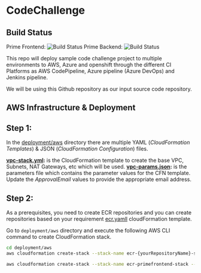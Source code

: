 # CodeChallenge

## Build Status

Prime Frontend: ![Build Status](https://codebuild.us-west-2.amazonaws.com/badges?uuid=eyJlbmNyeXB0ZWREYXRhIjoieFlGbGplMVYwdk00S0xXTEs4QURTRTJPeWJmaTdDbGZoVUR1NmZZNFp4NjA4SHU5ckdoRjZUU2RiL3B6WnVjL3BEeXZmNUpZblAvQmVxQkRjLzY2NzFVPSIsIml2UGFyYW1ldGVyU3BlYyI6IkJDcTF4RGNRdGR0K0xtejAiLCJtYXRlcmlhbFNldFNlcmlhbCI6MX0%3D&branch=master)
Prime Backend: ![Build Status](https://codebuild.us-west-2.amazonaws.com/badges?uuid=eyJlbmNyeXB0ZWREYXRhIjoiWVRrNkU3TTdLYXY3cUNrUWhjYzg3R2RVWDYyMm4wUFM3UVNqZnFjYnRDWThvL3hTTnZJWis4dG9sc1c3MHdNWS92dTRQUnBsM2htOHFoOC92T3A3Z2RNPSIsIml2UGFyYW1ldGVyU3BlYyI6Ik1oM0ZId2ZieXZrUHF5VEsiLCJtYXRlcmlhbFNldFNlcmlhbCI6MX0%3D&branch=master)


This repo will deploy sample code challenge project to multiple environments to AWS, Azure and openshift through the different CI Platforms as AWS CodePipeline, Azure pipeline (Azure DevOps) and Jenkins pipeline.

We will be using this Github repository as our input source code repository.

## AWS Infrastructure &  Deployment

## Step 1:

In the [deployment/aws](deployment/aws/) directory there are multiple YAML (*CloudFormation Templates*) & JSON (*CloudFormation Configuration*) files.

**[vpc-stack.yml](deployment/aws/vpc-stack.yml):** is the CloudFormation template to create the base VPC, Subnets, NAT Gateways, etc which will be used.
**[vpc-params.json](deployment/aws/vpc-params.json):** is the parameters file which contains the parameter values for the CFN template. Update the 
  *ApprovalEmail* values to provide the appropriate email address.

## Step 2:

As a prerequisites, you need to create ECR repositories and you can create repositories based on your requirement [ecr.yamll](deployment/aws/ecr.yaml) cloudFormation template.

Go to `deployment/aws` directory and execute the following AWS CLI command to create CloudFormation stack.

```bash
cd deployment/aws
aws cloudformation create-stack --stack-name ecr-{yourRepositoryName}-stack --template-body file://ecr.yaml --parameters ParameterKey=repositoryName,ParameterValue=ecr-primefrontend --profile kulpreet-aot --region us-west-2

aws cloudformation create-stack --stack-name ecr-primefrontend-stack --template-body file://ecr.yaml --parameters ParameterKey=repositoryName,ParameterValue=ecr-primefrontend --capabilities CAPABILITY_NAMED_IAM --profile kulpreet-aot --region us-west-2
```